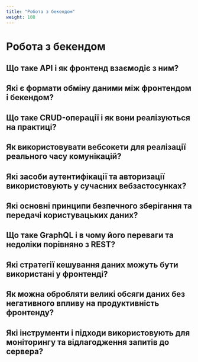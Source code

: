 ```yaml
---
title: "Робота з бекендом"
weight: 108
---
```


# Робота з бекендом

## Що таке API і як фронтенд взаємодіє з ним?

## Які є формати обміну даними між фронтендом і бекендом?

## Що таке CRUD-операції і як вони реалізуються на практиці?

## Як використовувати вебсокети для реалізації реального часу комунікацій?

## Які засоби аутентифікації та авторизації використовують у сучасних вебзастосунках?

## Які основні принципи безпечного зберігання та передачі користувацьких даних?

## Що таке GraphQL і в чому його переваги та недоліки порівняно з REST?

## Які стратегії кешування даних можуть бути використані у фронтенді?

## Як можна обробляти великі обсяги даних без негативного впливу на продуктивність фронтенду?

## Які інструменти і підходи використовують для моніторингу та відлагодження запитів до сервера?